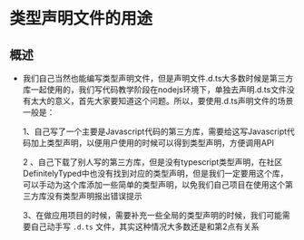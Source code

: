 # 类型声明文件的用途

## 概述

+ 我们自己当然也能编写类型声明文件，但是声明文件.d.ts大多数时候是第三方库一起使用的，我们写代码教学阶段在nodejs环境下，单独去声明.d.ts文件没有太大的意义，首先大家要知道这个问题。所以，要使用.d.ts声明文件的场景一般是：

  1、自己写了一个主要是Javascript代码的第三方库，需要给这写Javascript代码加上类型声明，以便用户使用的时候可以得到类型声明，方便调用API

  2 、自己下载了别人写的第三方库，但是没有typescript类型声明，在社区 DefinitelyTyped中也没有找到对应的类型声明，但是我们一定要用这个库，可以手动为这个库添加一些简单的类型声明，以免我们自己项目在使用这个第三方库没有类型声明报出错误提示

  3、在做应用项目的时候，需要补充一些全局的类型声明的时候，我们可能需要自己动手写 `.d.ts` 文件，其实这种情况大多数还是和第2点有关系

